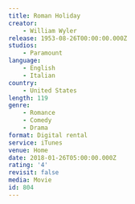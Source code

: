 ```yaml
---
title: Roman Holiday
creator:
    - William Wyler
release: 1953-08-26T00:00:00.000Z
studios:
    - Paramount
language:
    - English
    - Italian
country:
    - United States
length: 119
genre:
    - Romance
    - Comedy
    - Drama
format: Digital rental
service: iTunes
venue: Home
date: 2018-01-26T05:00:00.000Z
rating: '4'
revisit: false
media: Movie
id: 804
---
```



